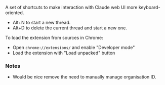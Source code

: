 A set of shortcuts to make interaction with Claude web UI more keyboard-oriented.

* Alt+N to start a new thread.
* Alt+D to delete the current thread and start a new one.

To load the extension from sources in Chrome:

* Open `chrome://extensions/` and enable "Developer mode"
* Load the extension with "Load unpacked" button

### Notes

* Would be nice remove the need to manually manage organisation ID.
